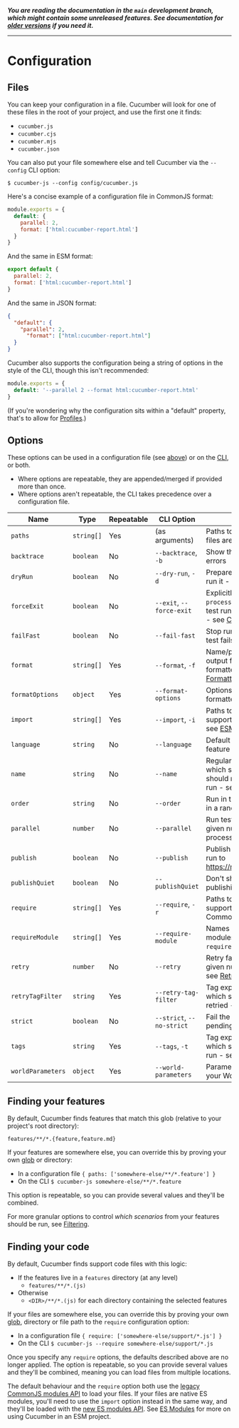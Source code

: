 _**You are reading the documentation in the `main` development branch, which might contain some unreleased features. See documentation for [older versions](https://github.com/cucumber/cucumber-js/blob/main/docs/older_versions.md) if you need it.**_

----

# Configuration

## Files

You can keep your configuration in a file. Cucumber will look for one of these files in the root of your project, and use the first one it finds:

- `cucumber.js`
- `cucumber.cjs`
- `cucumber.mjs`
- `cucumber.json`

You can also put your file somewhere else and tell Cucumber via the `--config` CLI option:

```shell
$ cucumber-js --config config/cucumber.js
```

Here's a concise example of a configuration file in CommonJS format:

```js
module.exports = {
  default: {
    parallel: 2,
    format: ['html:cucumber-report.html']
  }
}
```

And the same in ESM format:

```js
export default {
  parallel: 2,
  format: ['html:cucumber-report.html']
}
```

And the same in JSON format:

```json
{
  "default": {
    "parallel": 2,
      "format": ["html:cucumber-report.html"]
  }
}
```

Cucumber also supports the configuration being a string of options in the style of the CLI, though this isn't recommended:

```js
module.exports = {
  default: '--parallel 2 --format html:cucumber-report.html'
}
```

(If you're wondering why the configuration sits within a "default" property, that's to allow for [Profiles](./profiles.md).)

## Options

These options can be used in a configuration file (see [above](#files)) or on the [CLI](./cli.md), or both.

- Where options are repeatable, they are appended/merged if provided more than once.
- Where options aren't repeatable, the CLI takes precedence over a configuration file.

| Name              | Type       | Repeatable | CLI Option                | Description                                                                                                       | Default |
|-------------------|------------|------------|---------------------------|-------------------------------------------------------------------------------------------------------------------|---------|
| `paths`           | `string[]` | Yes        | (as arguments)            | Paths to where your feature files are - see [below](#finding-your-features)                                       | []      |
| `backtrace`       | `boolean`  | No         | `--backtrace`, `-b`       | Show the full backtrace for errors                                                                                | false   |
| `dryRun`          | `boolean`  | No         | `--dry-run`, `-d`         | Prepare a test run but don't run it - see [Dry Run](./dry_run.md)                                                 | false   |    
| `forceExit`       | `boolean`  | No         | `--exit`, `--force-exit`  | Explicitly call `process.exit()` after the test run (when run via CLI) - see [CLI](./cli.md)                      | false   |
| `failFast`        | `boolean`  | No         | `--fail-fast`             | Stop running tests when a test fails - see [Fail Fast](./fail_fast.md)                                            | false   |
| `format`          | `string[]` | Yes        | `--format`, `-f`          | Name/path and (optionally) output file path of each formatter to use - see [Formatters](./formatters.md)          | []      |
| `formatOptions`   | `object`   | Yes        | `--format-options`        | Options to be provided to formatters - see [Formatters](./formatters.md)                                          | {}      |
| `import`          | `string[]` | Yes        | `--import`, `-i`          | Paths to where your support code is, for ESM - see [ESM](./esm.md)                                                | []      |
| `language`        | `string`   | No         | `--language`              | Default language for your feature files                                                                           | en      |
| `name`            | `string`   | No         | `--name`                  | Regular expressions of which scenario names should match one of to be run - see [Filtering](./filtering.md#names) | []      |
| `order`           | `string`   | No         | `--order`                 | Run in the order defined, or in a random order                                                                    | defined |
| `parallel`        | `number`   | No         | `--parallel`              | Run tests in parallel with the given number of worker processes - see [Parallel](./parallel.md)                   | 0       |
| `publish`         | `boolean`  | No         | `--publish`               | Publish a report of your test run to <https://reports.cucumber.io/>                                               | false   |
| `publishQuiet`    | `boolean`  | No         | `--publishQuiet`          | Don't show info about publishing reports                                                                          | false   |
| `require`         | `string[]` | Yes        | `--require`, `-r`         | Paths to where your support code is, for CommonJS - see [below](#finding-your-code)                               | []      |
| `requireModule`   | `string[]` | Yes        | `--require-module`        | Names of transpilation modules to load, loaded via `require()` - see [Transpiling](./transpiling.md)              | []      |
| `retry`           | `number`   | No         | `--retry`                 | Retry failing tests up to the given number of times - see [Retry](./retry.md)                                     | 0       |
| `retryTagFilter`  | `string`   | Yes        | `--retry-tag-filter`      | Tag expression to filter which scenarios can be retried - see [Retry](./retry.md)                                 |         |
| `strict`          | `boolean`  | No         | `--strict`, `--no-strict` | Fail the test run if there are pending steps                                                                      | true    |
| `tags`            | `string`   | Yes        | `--tags`, `-t`            | Tag expression to filter which scenarios should be run - see [Filtering](./filtering.md#tags)                     |         |
| `worldParameters` | `object`   | Yes        | `--world-parameters`      | Parameters to be passed to your World - see [World](./support_files/world.md)                                     | {}      |

## Finding your features

By default, Cucumber finds features that match this glob (relative to your project's root directory):

```
features/**/*.{feature,feature.md}
```

If your features are somewhere else, you can override this by proving your own [glob](https://github.com/isaacs/node-glob) or directory:

- In a configuration file `{ paths: ['somewhere-else/**/*.feature'] }`
- On the CLI `$ cucumber-js somewhere-else/**/*.feature`

This option is repeatable, so you can provide several values and they'll be combined.

For more granular options to control _which scenarios_ from your features should be run, see [Filtering](./filtering.md).

## Finding your code

By default, Cucumber finds support code files with this logic:

* If the features live in a `features` directory (at any level)
  * `features/**/*.(js)`
* Otherwise
  * `<DIR>/**/*.(js)` for each directory containing the selected features

If your files are somewhere else, you can override this by proving your own [glob](https://github.com/isaacs/node-glob), directory or file path to the `require` configuration option:

- In a configuration file `{ require: ['somewhere-else/support/*.js'] }`
- On the CLI `$ cucumber-js --require somewhere-else/support/*.js` 

Once you specify any `require` options, the defaults described above are no longer applied. The option is repeatable, so you can provide several values and they'll be combined, meaning you can load files from multiple locations.

The default behaviour and the `require` option both use the [legacy CommonJS modules API](https://nodejs.org/api/modules.html) to load your files. If your files are native ES modules, you'll need to use the `import` option instead in the same way, and they'll be loaded with the [new ES modules API](https://nodejs.org/api/esm.html). See [ES Modules](./esm.md) for more on using Cucumber in an ESM project.
